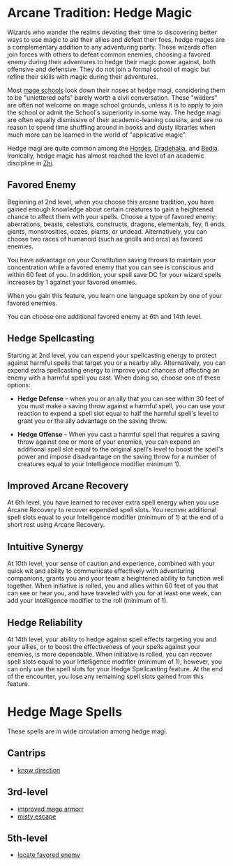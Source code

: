 # Arcane Tradition: Hedge Magic
Wizards who wander the realms devoting their time to discovering better ways to use magic to aid their allies and defeat their foes, hedge mages are a complementary addition to any adventuring party. These wizards often join forces with others to defeat common enemies, choosing a favored enemy during their adventures to hedge their magic power against, both offensive and defensive. They do not join a formal school of magic but refine their skills with magic during their adventures.

Most [mage schools](../../Organizations/MageSchools/index.md) look down their noses at hedge magi, considering them to be "unlettered oafs" barely worth a civil conversation. These "wilders" are often not welcome on mage school grounds, unless it is to apply to join the school or admit the School's superiority in some way. The hedge magi are often equally dismissive of their academic-leaning cousins, and see no reason to spend time shuffling around in books and dusty libraries when much more can be learned in the world of "applicative magic".

Hedge magi are quite common among the [Hordes](../../Races/Hordes.md), [Dradehalia](../../Nations/Dradehalia.md), and [Bedia](../../Nations/Bedia.md). Ironically, hedge magic has almost reached the level of an academic discipline in [Zhi](../../Nations/Zhi.md).

## Favored Enemy
Beginning at 2nd level, when you choose this arcane tradition, you have gained enough knowledge about certain creatures to gain a heightened chance to affect them with your spells. Choose a type of favored enemy: aberrations, beasts, celestials, constructs, dragons, elementals, fey, fi ends, giants, monstrosities, oozes, plants, or undead. Alternatively, you can choose two races of humanoid (such as gnolls and orcs) as favored enemies.

You have advantage on your Constitution saving throws to maintain your concentration while a favored enemy that you can see is conscious and within 60 feet of you. In addition, your spell save DC for your wizard spells increases by 1 against your favored enemies.

When you gain this feature, you learn one language spoken by one of your favored enemies. 

You can choose one additional favored enemy at 6th and 14th level.

## Hedge Spellcasting
Starting at 2nd level, you can expend your spellcasting energy to protect against harmful spells that target you or a nearby ally. Alternatively, you can expend extra spellcasting energy to improve your chances of affecting an enemy with a harmful spell you cast. When doing so, choose one of these options:

* **Hedge Defense** – when you or an ally that you can see within 30 feet of you must make a saving throw against a harmful spell, you can use your reaction to expend a spell slot equal to half the harmful spell's level to grant you or the ally advantage on the saving throw.

* **Hedge Offense** – When you cast a harmful spell that requires a saving throw against one or more of your enemies, you can expend an additional spell slot equal to the original spell's level to boost the spell's power and impose disadvantage on the saving throw for a number of creatures equal to your Intelligence modifier minimum 1).

## Improved Arcane Recovery
At 6th level, you have learned to recover extra spell energy when you use Arcane Recovery to recover expended spell slots. You recover additional spell slots equal to your Intelligence modifier (minimum of 1) at the end of a short rest using Arcane Recovery.

## Intuitive Synergy
At 10th level, your sense of caution and experience, combined with your quick wit and ability to communicate effectively with adventuring companions, grants you and your team a heightened ability to function well together. When initiative is rolled, you and allies within 60 feet of you that can see or hear you, and have traveled with you for at least one week, can add your Intelligence modifier to the roll (minimum of 1).

## Hedge Reliability
At 14th level, your ability to hedge against spell effects targeting you and your allies, or to boost the effectiveness of your spells against your enemies, is more dependable. When initiative is rolled, you can recover spell slots equal to your Intelligence modifier (minimum of 1), however, you can only use the spell slots for your Hedge Spellcasting feature. At the end of the encounter, you lose any remaining spell slots gained from this feature.

# Hedge Mage Spells
These spells are in wide circulation among hedge magi.

## Cantrips
* [know direction](../../Magic/Spells/know-direction.md)

## 3rd-level
* [improved mage armorr](../../Magic/Spells/improved-mage-armor.md)
* [misty escape](../../Magic/Spells/misty-escape.md)

## 5th-level
* [locate favored enemy](../../Magic/Spells/locate-favored-enemy.md)

